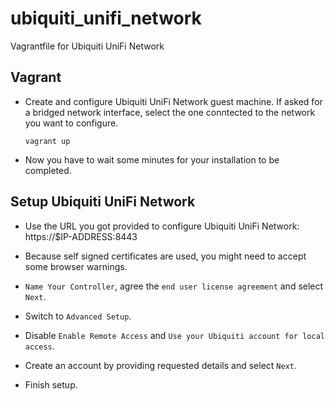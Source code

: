# ubiquiti_unifi_network

Vagrantfile for Ubiquiti UniFi Network

## Vagrant

* Create and configure Ubiquiti UniFi Network guest machine. If asked for a bridged network interface, select the one conntected to the network you want to configure.

  ```Shell
  vagrant up
  ```

* Now you have to wait some minutes for your installation to be completed.

## Setup Ubiquiti UniFi Network

* Use the URL you got provided to configure Ubiquiti UniFi Network: https://$IP-ADDRESS:8443

* Because self signed certificates are used, you might need to accept some browser warnings.

* `Name Your Controller`, agree the `end user license agreement` and select `Next`.

* Switch to `Advanced Setup`.

* Disable `Enable Remote Access` and `Use your Ubiquiti account for local access`.

* Create an account by providing requested details and select `Next`.

* Finish setup.

